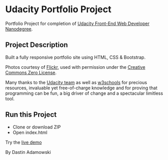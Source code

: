 # Udacity Portfolio Project

Portfolio Project for completion of [Udacity Front-End Web Developer Nanodegree](https://eu.udacity.com/course/front-end-web-developer-nanodegree--nd001?v=fe1).

## Project Description

Built a fully responsive portfolio site using HTML, CSS & Bootstrap.

Photos courtesy of [Flickr](https://www.flickr.com/), used with permission under the [Creative Commons Zero License](https://www.flickr.com/creativecommons/).

Many thanks to the [Udacity team](https://eu.udacity.com/) as well as [w3schools](https://www.w3schools.com/) for precious resources, invaluable yet free-of-charge knowledge and for proving that programming can be fun, a big driver of change and a spectacular limitless tool.

## Run this Project
  * Clone or download ZIP
  * Open index.html

Try the [live demo]()


By Dastin Adamowski
